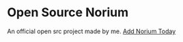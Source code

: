 # Open Source Norium
An official open src project made by me. [Add Norium Today](https://noriumbot.com)
